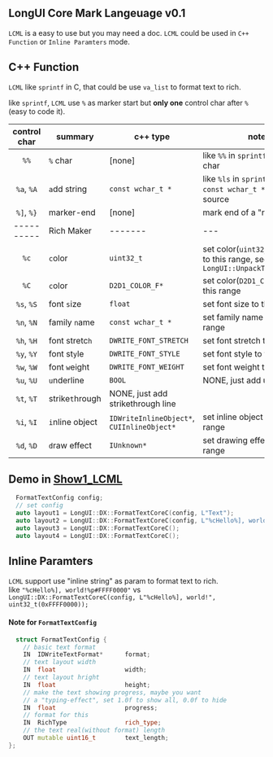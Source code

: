 ## LongUI Core Mark Langeuage v0.1

`LCML` is a easy to use but you may need a doc.
`LCML` could be used in `C++ Function` or `Inline Paramters` mode.

## C++ Function
`LCML` like `sprintf` in C, that could be use `va_list` to format text to rich.  

like `sprintf`, `LCML` use `%` as marker start but **only one** control char after `%`
(easy to code it).  
  
control char|summary|c++ type|note
:----------:|-------|--------|----
`%%`|`%` char|\[none\]|like `%%` in `sprintf`, as a '%' char
`%a`, `%A`|`a`dd string|`const wchar_t *`|like `%ls` in `sprintf`, Add a `const wchar_t *` string to source
`%]`, `%}`|marker-end|\[none\]|mark end of a "rich marker"
----------|Rich Maker|-------|---
`%c`|`c`olor|`uint32_t`|set color(`uint32_t` in ARGB) to this range, see `LongUI::UnpackTheColorARGB`
`%C`|`c`olor|`D2D1_COLOR_F*`|set color(`D2D1_COLOR_F`) to this range
`%s`, `%S`|font `s`ize|`float`|set font size to this tange
`%n`, `%N`|family `n`ame|`const wchar_t *`|set family name to this range
`%h`, `%H`|font stretc`h`|`DWRITE_FONT_STRETCH`|set font stretch to this range
`%y`, `%Y`|font st`y`le|`DWRITE_FONT_STYLE`|set font style to this range
`%w`, `%W`|font `w`eight|`DWRITE_FONT_WEIGHT`|set font weight to this range
`%u`, `%U`|`u`nderline|`BOOL`|NONE, just add underline
`%t`, `%T`|strike`t`hrough|NONE, just add strikethrough line
`%i`, `%I`|`i`nline object|`IDWriteInlineObject*`, `CUIInlineObject*`|set inline object to this range
`%d`, `%D`|`d`raw effect|`IUnknown*`|set drawing effect to this range


## Demo in [Show1_LCML](../demos/Show1_LCML)
```cpp
  FormatTextConfig config;
  // set config
  auto layout1 = LongUI::DX::FormatTextCoreC(config, L"Text");
  auto layout2 = LongUI::DX::FormatTextCoreC(config, L"%cHello%], world!", uint32_t(0xFFFF0000));
  auto layout3 = LongUI::DX::FormatTextCoreC();
  auto layout4 = LongUI::DX::FormatTextCoreC();
```

## Inline Paramters
`LCML` support use "inline string" as param to format text to rich.  
like `"%cHello%], world!%p#FFFF0000"` vs `LongUI::DX::FormatTextCoreC(config, L"%cHello%], world!", uint32_t(0xFFFF0000));`  
  

#### Note for `FormatTextConfig`
```cpp
  struct FormatTextConfig {
    // basic text format
    IN  IDWriteTextFormat*      format;
    // text layout width
    IN  float                   width;
    // text layout hright
    IN  float                   height;
    // make the text showing progress, maybe you want
    // a "typing-effect", set 1.0f to show all, 0.0f to hide
    IN  float                   progress;
    // format for this
    IN  RichType                rich_type;
    // the text real(without format) length
    OUT mutable uint16_t        text_length;
};
```